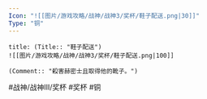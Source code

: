```yaml
---
Icon: "![[图片/游戏攻略/战神/战神3/奖杯/鞋子配送.png|30]]"
Type: "铜"
---
```

```ad-common-bronze-trophy
title: (Title:: "鞋子配送")
![[图片/游戏攻略/战神/战神3/奖杯/鞋子配送.png|100]]

(Comment:: "殺害赫密士且取得他的靴子。")
```

#战神/战神III/奖杯 #奖杯 #铜
